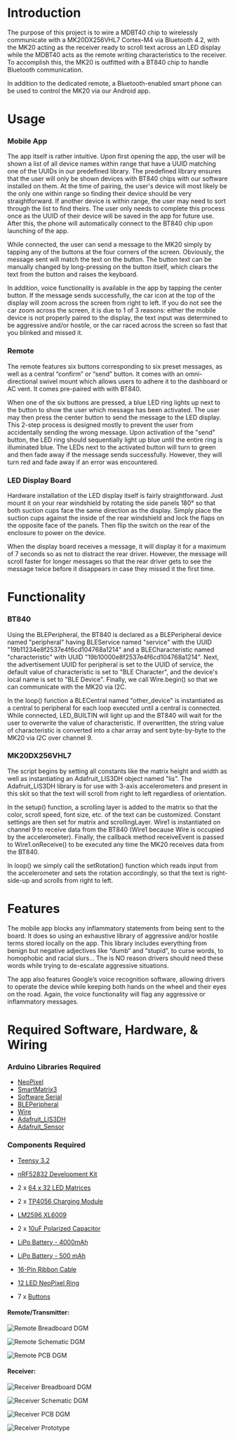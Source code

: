 # **Introduction**

The purpose of this project is to wire a MDBT40 chip to wirelessly communicate with a MK20DX256VHL7 Cortex-M4 via Bluetooth 4.2, with the MK20 acting as the receiver ready to scroll text across an LED display while the MDBT40 acts as the remote writing characteristics to the receiver. To accomplish this, the MK20 is outfitted with a BT840 chip to handle Bluetooth communication.

In addition to the dedicated remote, a Bluetooth-enabled smart phone can be used to control the MK20 via our Android app. 

# **Usage**

### Mobile App
The app itself is rather intuitive. Upon first opening the app, the user will be shown a list of all device names within range that have a UUID matching one of the UUIDs in our predefined library. The predefined library ensures that the user will only be shown devices with BT840 chips with our software installed on them. At the time of pairing, the user's device will most likely be the only one within range so finding their device should be very straightforward. If another device is within range, the user may need to sort through the list to find theirs. The user only needs to complete this process once as the UUID of their device will be saved in the app for future use. After this, the phone will automatically connect to the BT840 chip upon launching of the app.

While connected, the user can send a message to the MK20 simply by tapping any of the buttons at the four corners of the screen. Obviously, the message sent will match the text on the button. The button text can be manually changed by long-pressing on the button itself, which clears the text from the button and raises the keyboard. 

In addition, voice functionality is available in the app by tapping the center button. If the message sends successfully, the car icon at the top of the display will zoom across the screen from right to left. If you do not see the car zoom across the screen, it is due to 1 of 3 reasons: either the mobile device is not properly paired to the display, the text input was determined to be aggressive and/or hostile, or the car raced across the screen so fast that you blinked and missed it.

### Remote
The remote features six buttons corresponding to six preset messages, as well as a central “confirm” or “send” button. It comes with an omni-directional swivel mount which allows users to adhere it to the dashboard or AC vent. It comes pre-paired with with BT840.

When one of the six buttons are pressed, a blue LED ring lights up next to the button to show the user which message has been activated. The user may then press the center button to send the message to the LED display. This 2-step process is designed mostly to prevent the user from accidentally sending the wrong message. Upon activation of the "send" button, the LED ring should sequentially light up blue until the entire ring is illuminated blue. The LEDs next to the activated button will turn to green and then fade away if the message sends successfully. However, they will turn red and fade away if an error was encountered.

### LED Display Board
Hardware installation of the LED display itself is fairly straightforward. Just mount it on your rear windshield by rotating the side panels 180° so that both suction cups face the same direction as the display. Simply place the suction cups against the inside of the rear windshield and lock the flaps on the opposite face of the panels. Then flip the switch on the rear of the enclosure to power on the device.

When the display board receives a message, it will display it for a maximum of 7 seconds so as not to distract the rear driver. However, the message will scroll faster for longer messages so that the rear driver gets to see the message twice before it disappears in case they missed it the first time.

# **Functionality**

### BT840
Using the BLEPeripheral, the BT840 is declared as a BLEPeripheral device named "peripheral" having BLEService named "service" with the UUID "19b11234e8f2537e4f6cd104768a1214" and a BLECharacteristic named "characteristic" with UUID "19b10000e8f2537e4f6cd104768a1214". Next, the advertisement UUID for peripheral is set to the UUID of service, the default value of characteristic is set to "BLE Character", and the device's local name is set to "BLE Device". Finally, we call Wire.begin() so that we can communicate with the MK20 via I2C.

In the loop() function a BLECentral named "other_device" is instantiated as a central to peripheral for each loop executed until a central is connected. While connected, LED_BUILTIN will light up and the BT840 will wait for the user to overwrite the value of characteristic. If overwritten, the string value of characteristic is converted into a char array and sent byte-by-byte to the MK20 via I2C over channel 9.

### MK20DX256VHL7
The script begins by setting all constants like the matrix height and width as well as instantiating an Adafruit_LIS3DH object named "lis". The Adafruit_LIS3DH library is for use with 3-axis accelerometers and present in this skit so that the text will scroll from right to left regardless of orientation. 

In the setup() function, a scrolling layer is added to the matrix so that the color, scroll speed, font size, etc. of the text can be customized. Constant settings are then set for matrix and scrollingLayer. Wire1 is instantiated on channel 9 to receive data from the BT840 (Wire1 because Wire is occupied by the accelerometer). Finally, the callback method receiveEvent is passed to Wire1.onReceive() to be executed any time the MK20 receives data from the BT840.

In loop() we simply call the setRotation() function which reads input from the accelerometer and sets the rotation accordingly, so that the text is right-side-up and scrolls from right to left.



# **Features**
The mobile app blocks any inflammatory statements from being sent to the board. It does so using an exhaustive library of aggressive and/or hostile terms stored locally on the app. This library includes everything from benign but negative adjectives like “dumb” and “stupid”, to curse words, to homophobic and racial slurs… The is NO reason drivers should need these words while trying to de-escalate aggressive situations. 

The app also features Google’s voice recognition software, allowing drivers to operate the device while keeping both hands on the wheel and their eyes on the road. Again, the voice functionality will flag any aggressive or inflammatory messages.

# **Required Software, Hardware, & Wiring**
### Arduino Libraries Required

* [NeoPixel](https://github.com/adafruit/Adafruit_NeoPixel)
* [SmartMatrix3](https://github.com/pixelmatix/SmartMatrix)
* [Software Serial](https://github.com/PaulStoffregen/SoftwareSerial)
* [BLEPeripheral](https://github.com/sandeepmistry/arduino-BLEPeripheral)
* [Wire](https://github.com/esp8266/Arduino/tree/master/libraries/Wire)
* [Adafruit_LIS3DH](https://github.com/adafruit/Adafruit_LIS3DH)
* [Adafruit_Sensor](https://github.com/adafruit/Adafruit_Sensor)

### Components Required
* [Teensy 3.2]( https://www.pjrc.com/store/teensy32.html)
* [nRF52832 Development Kit](https://www.nordicsemi.com/eng/Products/Bluetooth-low-energy/nRF52-DK)



* 2 x [64 x 32 LED Matrices](https://www.adafruit.com/product/2278)
* 2 x [TP4056 Charging Module](https://www.amazon.com/McIgIcM-Lithium-Charging-Protection-Functions/dp/B06XQRQR3Q/ref=sr_1_1_sspa?s=electronics&ie=UTF8&qid=1521743259&sr=1-1-spons&keywords=tp4056+charging+module&psc=1)
* [LM2596 XL6009](https://www.amazon.com/gp/product/B0129HYAW0/ref=oh_aui_search_detailpage?ie=UTF8&psc=1)
* 2 x [10uF Polarized Capacitor](https://www.amazon.com/uxcell-10uF-Radial-Electrolytic-Capacitor/dp/B00W8YAJ2A/ref=sr_1_3?s=electronics&ie=UTF8&qid=1521743487&sr=1-3&keywords=10uf+capacitor)
* [LiPo Battery - 4000mAh](https://www.amazon.com/Ofeely-4000mah-Polymer-Battery-Rechargeable/dp/B00U8GFKR4)
* [LiPo Battery - 500 mAh](https://www.amazon.com/ADAFRUIT-INDUSTRIES-1578-Lithium-Polymer/dp/B00L0W61VO/ref=sr_1_5?ie=UTF8&qid=1521839930&sr=8-5&keywords=battery+500mah)
* [16-Pin Ribbon Cable](https://www.amazon.com/Pc-Accessories-Connectors-2-Pack-Silver/dp/B01J4NN9LK/ref=sr_1_11?s=electronics&ie=UTF8&qid=1522098852&sr=1-11&keywords=16+pin+ribbon+cable)
* [12 LED NeoPixel Ring](https://www.amazon.com/Pc-Accessories-Connectors-2-Pack-Silver/dp/B01J4NN9LK/ref=sr_1_11?s=electronics&ie=UTF8&qid=1522098852&sr=1-11&keywords=16+pin+ribbon+cable)
* 7 x [Buttons](https://www.amazon.com/OCR-Tactile-Button-Momentary-Assortment/dp/B01MRP025V/ref=sr_1_1?ie=UTF8&qid=1521743850&sr=8-1&keywords=electronic+buttons)

#### **Remote/Transmitter:**
![Remote Breadboard DGM](https://github.com/BigOleHealz/Wireless-Serial-Communication-between-Microcontrollers/blob/master/Transmitter/PCB/Images/Breadboard%20Diagram.JPG?raw=true)

![Remote Schematic DGM](https://github.com/BigOleHealz/Wireless-Serial-Communication-between-Microcontrollers/blob/master/Transmitter/PCB/Images/Schematic.JPG)

![Remote PCB DGM](https://github.com/BigOleHealz/Wireless-Serial-Communication-between-Microcontrollers/blob/master/Transmitter/PCB/Images/PCB%20CAD.JPG?raw=true)

#### **Receiver:**
![Receiver Breadboard DGM](https://github.com/BigOleHealz/Wireless-Serial-Communication-between-Microcontrollers/blob/master/Receiver/PCB/Images/Receiver%20BreadBoard.jpg)

![Receiver Schematic DGM](https://github.com/BigOleHealz/Wireless-Serial-Communication-between-Microcontrollers/blob/master/Receiver/PCB/Images/Schematic.JPG?raw=true)

![Receiver PCB DGM](https://github.com/BigOleHealz/Wireless-Serial-Communication-between-Microcontrollers/blob/master/Receiver/PCB/Images/ReceiverPCB.jpg)

![Receiver Prototype](https://github.com/BigOleHealz/Wireless-Serial-Communication-between-Microcontrollers/blob/master/Receiver/PCB/Images/PCB%20Prototype.jpg?raw=true)
